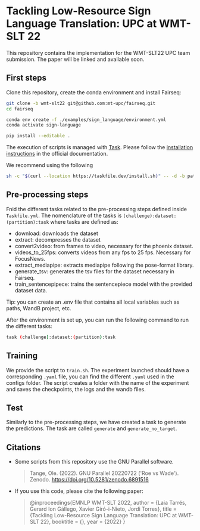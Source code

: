 # Tackling Low-Resource Sign Language Translation: UPC at WMT-SLT 22

This repository contains the implementation for the WMT-SLT22 UPC team submission. The paper will be linked and available soon.

## First steps

Clone this repository, create the conda environment and install Fairseq:

```bash
git clone -b wmt-slt22 git@github.com:mt-upc/fairseq.git
cd fairseq

conda env create -f ./examples/sign_language/environment.yml
conda activate sign-language

pip install --editable .
```

The execution of scripts is managed with [Task](https://taskfile.dev/). Please follow the [installation instructions](https://taskfile.dev/installation/) in the official documentation.

We recommend using the following
```bash
sh -c "$(curl --location https://taskfile.dev/install.sh)" -- -d -b path-to-env/sign-language/bin
```

## Pre-processing steps
Fnid the different tasks related to the pre-processing steps defined inside `Taskfile.yml`. The nomenclature of the tasks is `(challenge):dataset:(partition):task` where tasks are defined as:
- download: downloads the dataset
- extract: decompresses the dataset
- convert2video: from frames to video, necessary for the phoenix dataset.
- videos_to_25fps: converts videos from any fps to 25 fps. Necessary for FocusNews.
- extract_mediapipe: extracts mediapipe following the pose-format library.
- generate_tsv: generates the tsv files for the dataset necessary in Fairseq.
- train_sentencepipece: trains the sentencepiece model with the provided dataset data.

Tip: you can create an .env file that contains all local variables such as paths, WandB project, etc.

After the environment is set up, you can run the following command to run the different tasks:
```bash
task (challenge):dataset:(partition):task
```

## Training
We provide the script to `train.sh`. The experiment launched should have a corresponding `.yaml` file, you can find the different `.yaml` used in the configs folder. The script creates a folder with the name of the experiment and saves the checkpoints, the logs and the wandb files.

## Test
Similarly to the pre-processing steps, we have created a task to generate the predictions. The task are called `generate` and `generate_no_target`. 

## Citations
- Some scripts from this repository use the GNU Parallel software.
  > Tange, Ole. (2022). GNU Parallel 20220722 ('Roe vs Wade'). Zenodo. https://doi.org/10.5281/zenodo.6891516
- If you use this code, please cite the following paper:
  > @inproceedings{EMNLP WMT-SLT 2022,
  > author = {Laia Tarrés, Gerard Ion Gállego, Xavier Giró-i-Nieto, Jordi Torres},
  > title = {Tackling Low-Resource Sign Language Translation: UPC at WMT-SLT 22},
  > booktitle = {},
  > year = {2022}
  > }

